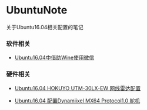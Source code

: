 # UbuntuNote

关于Ubuntu16.04相关配置的笔记

### 软件相关

- [Ubuntu16.04中借助Wine使用微信](Note/wine_wechat_1604.md)



### 硬件相关

- [Ubuntu16.04 HOKUYO UTM-30LX-EW 网线雷达配置](Note/hokuyo_gige_1604.md)

- [Ubuntu16.04 配置Dynamiixel MX64 Protocol1.0 舵机](Note/Ubuntu16.04_DYNAMIXEL_MX-64.md) 